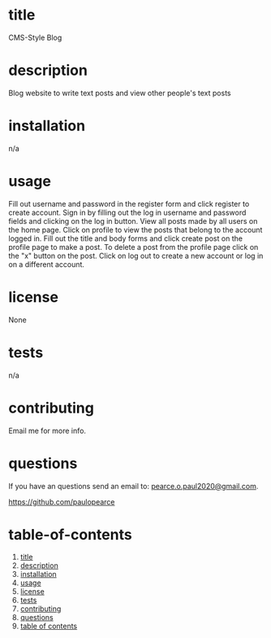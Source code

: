 
  # title

   CMS-Style Blog

  # description

   Blog website to write text posts and view other people's text posts

  # installation

   n/a

  # usage

   Fill out username and password in the register form and click register to create account. Sign in by filling out the log in username and password fields and clicking on the log in button. View all posts made by all users on the home page. Click on profile to view the posts that belong to the account logged in. Fill out the title and body forms and click create post on the profile page to make a post. To delete a post from the profile page click on the "x" button on the post. Click on log out to create a new account or log in on a different account.

  # license

   None

  # tests

   n/a

  # contributing

   Email me for more info.

   # questions

   If you have an questions send an email to: pearce.o.paul2020@gmail.com.

   https://github.com/paulopearce

  # table-of-contents
  
  1. [title](#title)
  2. [description](#description)
  3. [installation](#installation)
  4. [usage](#usage)
  5. [license](#license)
  6. [tests](#tests)
  7. [contributing](#contributing)
  8. [questions](#questions)
  9. [table of contents](#table-of-contents)

  
  